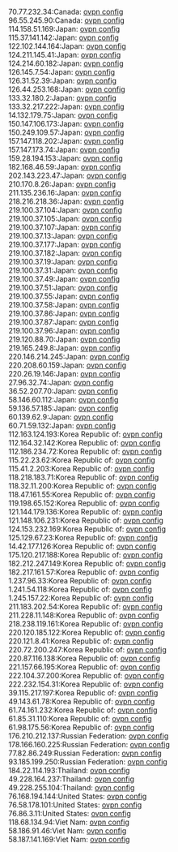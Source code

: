 70.77.232.34:Canada: [ovpn config](vpn/70_77_232_34.ovpn)  
96.55.245.90:Canada: [ovpn config](vpn/96_55_245_90.ovpn)  
114.158.51.169:Japan: [ovpn config](vpn/114_158_51_169.ovpn)  
115.37.141.142:Japan: [ovpn config](vpn/115_37_141_142.ovpn)  
122.102.144.164:Japan: [ovpn config](vpn/122_102_144_164.ovpn)  
124.211.145.41:Japan: [ovpn config](vpn/124_211_145_41.ovpn)  
124.214.60.182:Japan: [ovpn config](vpn/124_214_60_182.ovpn)  
126.145.7.54:Japan: [ovpn config](vpn/126_145_7_54.ovpn)  
126.31.52.39:Japan: [ovpn config](vpn/126_31_52_39.ovpn)  
126.44.253.168:Japan: [ovpn config](vpn/126_44_253_168.ovpn)  
133.32.180.2:Japan: [ovpn config](vpn/133_32_180_2.ovpn)  
133.32.217.222:Japan: [ovpn config](vpn/133_32_217_222.ovpn)  
14.132.179.75:Japan: [ovpn config](vpn/14_132_179_75.ovpn)  
150.147.106.173:Japan: [ovpn config](vpn/150_147_106_173.ovpn)  
150.249.109.57:Japan: [ovpn config](vpn/150_249_109_57.ovpn)  
157.147.118.202:Japan: [ovpn config](vpn/157_147_118_202.ovpn)  
157.147.173.74:Japan: [ovpn config](vpn/157_147_173_74.ovpn)  
159.28.194.153:Japan: [ovpn config](vpn/159_28_194_153.ovpn)  
182.168.46.59:Japan: [ovpn config](vpn/182_168_46_59.ovpn)  
202.143.223.47:Japan: [ovpn config](vpn/202_143_223_47.ovpn)  
210.170.8.26:Japan: [ovpn config](vpn/210_170_8_26.ovpn)  
211.135.236.16:Japan: [ovpn config](vpn/211_135_236_16.ovpn)  
218.216.218.36:Japan: [ovpn config](vpn/218_216_218_36.ovpn)  
219.100.37.104:Japan: [ovpn config](vpn/219_100_37_104.ovpn)  
219.100.37.105:Japan: [ovpn config](vpn/219_100_37_105.ovpn)  
219.100.37.107:Japan: [ovpn config](vpn/219_100_37_107.ovpn)  
219.100.37.13:Japan: [ovpn config](vpn/219_100_37_13.ovpn)  
219.100.37.177:Japan: [ovpn config](vpn/219_100_37_177.ovpn)  
219.100.37.182:Japan: [ovpn config](vpn/219_100_37_182.ovpn)  
219.100.37.19:Japan: [ovpn config](vpn/219_100_37_19.ovpn)  
219.100.37.31:Japan: [ovpn config](vpn/219_100_37_31.ovpn)  
219.100.37.49:Japan: [ovpn config](vpn/219_100_37_49.ovpn)  
219.100.37.51:Japan: [ovpn config](vpn/219_100_37_51.ovpn)  
219.100.37.55:Japan: [ovpn config](vpn/219_100_37_55.ovpn)  
219.100.37.58:Japan: [ovpn config](vpn/219_100_37_58.ovpn)  
219.100.37.86:Japan: [ovpn config](vpn/219_100_37_86.ovpn)  
219.100.37.87:Japan: [ovpn config](vpn/219_100_37_87.ovpn)  
219.100.37.96:Japan: [ovpn config](vpn/219_100_37_96.ovpn)  
219.120.88.70:Japan: [ovpn config](vpn/219_120_88_70.ovpn)  
219.165.249.8:Japan: [ovpn config](vpn/219_165_249_8.ovpn)  
220.146.214.245:Japan: [ovpn config](vpn/220_146_214_245.ovpn)  
220.208.60.159:Japan: [ovpn config](vpn/220_208_60_159.ovpn)  
220.26.19.146:Japan: [ovpn config](vpn/220_26_19_146.ovpn)  
27.96.32.74:Japan: [ovpn config](vpn/27_96_32_74.ovpn)  
36.52.207.70:Japan: [ovpn config](vpn/36_52_207_70.ovpn)  
58.146.60.112:Japan: [ovpn config](vpn/58_146_60_112.ovpn)  
59.136.57.185:Japan: [ovpn config](vpn/59_136_57_185.ovpn)  
60.139.62.9:Japan: [ovpn config](vpn/60_139_62_9.ovpn)  
60.71.59.132:Japan: [ovpn config](vpn/60_71_59_132.ovpn)  
112.163.124.193:Korea Republic of: [ovpn config](vpn/112_163_124_193.ovpn)  
112.164.32.142:Korea Republic of: [ovpn config](vpn/112_164_32_142.ovpn)  
112.186.234.72:Korea Republic of: [ovpn config](vpn/112_186_234_72.ovpn)  
115.22.23.62:Korea Republic of: [ovpn config](vpn/115_22_23_62.ovpn)  
115.41.2.203:Korea Republic of: [ovpn config](vpn/115_41_2_203.ovpn)  
118.218.183.71:Korea Republic of: [ovpn config](vpn/118_218_183_71.ovpn)  
118.32.11.200:Korea Republic of: [ovpn config](vpn/118_32_11_200.ovpn)  
118.47.161.55:Korea Republic of: [ovpn config](vpn/118_47_161_55.ovpn)  
119.198.65.152:Korea Republic of: [ovpn config](vpn/119_198_65_152.ovpn)  
121.144.179.136:Korea Republic of: [ovpn config](vpn/121_144_179_136.ovpn)  
121.148.106.231:Korea Republic of: [ovpn config](vpn/121_148_106_231.ovpn)  
124.153.232.169:Korea Republic of: [ovpn config](vpn/124_153_232_169.ovpn)  
125.129.67.23:Korea Republic of: [ovpn config](vpn/125_129_67_23.ovpn)  
14.42.177.126:Korea Republic of: [ovpn config](vpn/14_42_177_126.ovpn)  
175.120.217.188:Korea Republic of: [ovpn config](vpn/175_120_217_188.ovpn)  
182.212.247.149:Korea Republic of: [ovpn config](vpn/182_212_247_149.ovpn)  
182.217.161.57:Korea Republic of: [ovpn config](vpn/182_217_161_57.ovpn)  
1.237.96.33:Korea Republic of: [ovpn config](vpn/1_237_96_33.ovpn)  
1.241.54.118:Korea Republic of: [ovpn config](vpn/1_241_54_118.ovpn)  
1.245.157.22:Korea Republic of: [ovpn config](vpn/1_245_157_22.ovpn)  
211.183.202.54:Korea Republic of: [ovpn config](vpn/211_183_202_54.ovpn)  
211.228.11.148:Korea Republic of: [ovpn config](vpn/211_228_11_148.ovpn)  
218.238.119.161:Korea Republic of: [ovpn config](vpn/218_238_119_161.ovpn)  
220.120.185.122:Korea Republic of: [ovpn config](vpn/220_120_185_122.ovpn)  
220.121.8.41:Korea Republic of: [ovpn config](vpn/220_121_8_41.ovpn)  
220.72.200.247:Korea Republic of: [ovpn config](vpn/220_72_200_247.ovpn)  
220.87.116.138:Korea Republic of: [ovpn config](vpn/220_87_116_138.ovpn)  
221.157.66.195:Korea Republic of: [ovpn config](vpn/221_157_66_195.ovpn)  
222.104.37.200:Korea Republic of: [ovpn config](vpn/222_104_37_200.ovpn)  
222.232.154.31:Korea Republic of: [ovpn config](vpn/222_232_154_31.ovpn)  
39.115.217.197:Korea Republic of: [ovpn config](vpn/39_115_217_197.ovpn)  
49.143.61.78:Korea Republic of: [ovpn config](vpn/49_143_61_78.ovpn)  
61.74.161.232:Korea Republic of: [ovpn config](vpn/61_74_161_232.ovpn)  
61.85.31.110:Korea Republic of: [ovpn config](vpn/61_85_31_110.ovpn)  
61.98.175.56:Korea Republic of: [ovpn config](vpn/61_98_175_56.ovpn)  
176.210.212.137:Russian Federation: [ovpn config](vpn/176_210_212_137.ovpn)  
178.166.160.225:Russian Federation: [ovpn config](vpn/178_166_160_225.ovpn)  
77.82.86.249:Russian Federation: [ovpn config](vpn/77_82_86_249.ovpn)  
93.185.199.250:Russian Federation: [ovpn config](vpn/93_185_199_250.ovpn)  
184.22.114.193:Thailand: [ovpn config](vpn/184_22_114_193.ovpn)  
49.228.164.237:Thailand: [ovpn config](vpn/49_228_164_237.ovpn)  
49.228.255.104:Thailand: [ovpn config](vpn/49_228_255_104.ovpn)  
76.168.194.144:United States: [ovpn config](vpn/76_168_194_144.ovpn)  
76.58.178.101:United States: [ovpn config](vpn/76_58_178_101.ovpn)  
76.86.3.11:United States: [ovpn config](vpn/76_86_3_11.ovpn)  
118.68.134.94:Viet Nam: [ovpn config](vpn/118_68_134_94.ovpn)  
58.186.91.46:Viet Nam: [ovpn config](vpn/58_186_91_46.ovpn)  
58.187.141.169:Viet Nam: [ovpn config](vpn/58_187_141_169.ovpn)  
